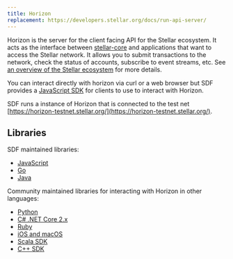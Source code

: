 ```yaml
---
title: Horizon
replacement: https://developers.stellar.org/docs/run-api-server/
---
```


Horizon is the server for the client facing API for the Stellar ecosystem.  It acts as the interface between [stellar-core](https://www.stellar.org/developers/software/#stellar-core) and applications that want to access the Stellar network. It allows you to submit transactions to the network, check the status of accounts, subscribe to event streams, etc. See [an overview of the Stellar ecosystem](https://www.stellar.org/developers/guides/) for more details.

You can interact directly with horizon via curl or a web browser but SDF provides a [JavaScript SDK](https://www.stellar.org/developers/js-stellar-sdk/reference/) for clients to use to interact with Horizon.

SDF runs a instance of Horizon that is connected to the test net [https://horizon-testnet.stellar.org/](https://horizon-testnet.stellar.org/).

## Libraries

SDF maintained libraries:<br />
- [JavaScript](https://github.com/stellar/js-stellar-sdk)
- [Go](https://github.com/AnneNamuli/go-stellar/tree/master/clients/horizonclient)
- [Java](https://github.com/stellar/java-stellar-sdk)

Community maintained libraries for interacting with Horizon in other languages:<br>
- [Python](https://github.com/StellarCN/py-stellar-base)
- [C# .NET Core 2.x](https://github.com/elucidsoft/dotnetcore-stellar-sdk)
- [Ruby](https://github.com/astroband/ruby-stellar-sdk)
- [iOS and macOS](https://github.com/Soneso/stellar-ios-mac-sdk)
- [Scala SDK](https://github.com/synesso/scala-stellar-sdk)
- [C++ SDK](https://github.com/bnogalm/StellarQtSDK)
